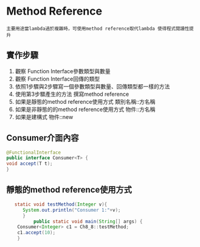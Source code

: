 # Method Reference
```主要用途當lambda過於複雜時，可使用method reference取代lambda 使得程式閱讀性提升```
## 實作步驟
1. 觀察 Function Interface參數類型與數量
2. 觀察 Function Interface回傳的類型
3. 依照1步驟與2步驟寫一個參數類型與數量、回傳類型都一樣的方法
4. 使用第3步驟產生的方法 撰寫method reference
5. 如果是靜態的method reference使用方式 類別名稱::方名稱
6. 如果是非靜態的的method reference使用方式 物件::方名稱
7. 如果是建構式 物件::new
## Consumer介面內容
```java
@FunctionalInterface
public interface Consumer<T> {
void accept(T t);
}
```
## 靜態的method reference使用方式
```java
   static void testMethod(Integer v){
	  System.out.println("Consumer 1:"+v);
      }
          public static void main(String[] args) {
	Consumer<Integer> c1 = Ch8_8::testMethod;
	c1.accept(10);
    }
```
